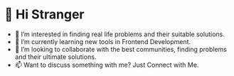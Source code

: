 # 👋 Hi Stranger

- 👀 I’m interested in finding real life problems and their suitable solutions.
- 🌱 I’m currently learning new tools in Frontend Development.
- 💞️ I’m looking to collaborate with the best communities, finding problems and their ultimate solutions.
- 📫 Want to discuss something with me? Just Connect with Me.

<!---
imgul/imgul is a ✨ special ✨ repository because its `README.md` (this file) appears on your GitHub profile.
You can click the Preview link to take a look at your changes.
--->
